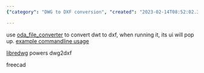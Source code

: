 ```yaml
---
{"category": "DWG to DXF conversion", "created": "2023-02-14T08:52:02.347Z", "date": "2023-02-14 08:52:02", "description": "This text offers step-by-step guidance on how to convert Autocad DWG files into DXF format utilizing the ODA File Converter tool and retrieve text from DWG files with LibreDWG. It also provides an example of command-line usage and a link to FreeCAD for further exploration.", "modified": "2023-02-14T08:58:48.122Z", "tags": ["Autocad", "DWG to DXF conversion", "ODA File Converter", "LibreDWG", "Text extraction", "FreeCAD", "Command-line usage"], "title": "Autocad Dwg To Dxf, Extract Text From Dwg Files"}

---
```


use [oda_file_converter](https://www.opendesign.com/guestfiles/oda_file_converter) to convert dwt to dxf, when running it, its ui will pop up. [example commandline usage](https://github.com/oddworldng/dwg_to_dxf/blob/master/dwg_to_dxf.py)

[libredwg](https://libreplanet.org/wiki/Group:LibreDWG) powers dwg2dxf

freecad

